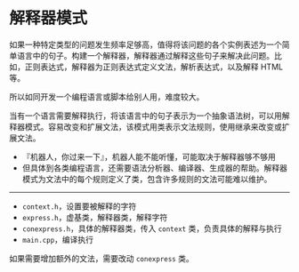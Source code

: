 # 解释器模式

如果一种特定类型的问题发生频率足够高，值得将该问题的各个实例表述为一个简单语言中的句子。构建一个解释器，解释器通过解释这些句子来解决此问题。比如，正则表达式，解释器为正则表达式定义文法，解析表达式，以及解释 HTML 等。

所以如同开发一个编程语言或脚本给别人用，难度较大。

当有一个语言需要解释执行，将该语言中的句子表示为一个抽象语法树，可以用解释器模式。容易改变和扩展文法，该模式用类表示文法规则，使用继承来改变或扩展文法。

- 『机器人，你过来一下』，机器人能不能听懂，可能取决于解释器够不够用
- 但具体到各类编程语言，还需要语法分析器、编译器、生成器的帮助。解释器模式为文法中的每个规则定义了类，包含许多规则的文法可能难以维护。

---

- `context.h`，设置要被解释的字符
- `express.h`，虚基类，解释器类，解释字符
- `conexpress.h`，具体的解释器类，传入 `context` 类，负责具体的解释与执行
- `main.cpp`，编译执行

如果需要增加额外的文法，需要改动 `conexpress` 类。